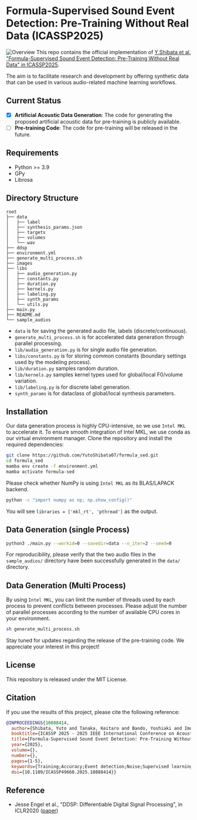 # Formula-Supervised Sound Event Detection: Pre-Training Without Real Data (ICASSP2025)
![Overview](images/data_comparison_0331.png)
This repo contains the official implementation of [Y.Shibata et al. "Formula-Supervised Sound Event Detection: Pre-Training Without Real Data" in ICASSP2025](https://yutoshibata07.github.io/Formula-SED/).

The aim is to facilitate research and development by offering synthetic data that can be used in various audio-related machine learning workflows.

## Current Status

- [x] **Artificial Acoustic Data Generation**: The code for generating the proposed artificial acoustic data for pre-training is publicly available.
- [ ] **Pre-training Code**: The code for pre-training will be released in the future.

## Requirements

* Python >= 3.9
* GPy
* Librosa

## Directory Structure
```directory structure
root
├── data
│   ├── label
│   ├── synthesis_params.json
│   ├── targets
│   ├── volumes
│   └── wav
├── ddsp
├── environment.yml
├── generate_multi_process.sh
├── images
├── libs
│   ├── audio_generation.py
│   ├── constants.py
│   ├── duration.py
│   ├── kernels.py
│   ├── labeling.py
│   ├── synth_params
│   └── utils.py
├── main.py
├── README.md
└── sample_audios
```
* `data` is for saving the generated audio file, labels (discrete/continuous).
* `generate_multi_process.sh` is for accelerated data generation through parallel processing.
* `lib/audio_generation.py` is for single audio file generation.
* `libs/constants.py` is for storing common constants (boundary settings used by the modeling process).
* `lib/duration.py` samples random duration.
* `lib/kernels.py` samples kernel types used for global/local F0/volume variation.
* `lib/labeling.py` is for discrete label generation.
* `synth_params` is for dataclass of global/local synthesis parameters.


## Installation
Our data generation process is highly CPU-intensive, so we use `Intel MKL` to accelerate it. To ensure smooth integration of Intel MKL, we use conda as our virtual environment manager.
Clone the repository and install the required dependencies:
```bash
git clone https://github.com/YutoShibata07/formula_sed.git
cd formula_sed
mamba env create -f environment.yml
mamba activate formula-sed
```
Please check whether NumPy is using `Intel MKL` as its BLAS/LAPACK backend.
```bash
python -c "import numpy as np; np.show_config()"
```
You will see `libraries = ['mkl_rt', 'pthread']` as the output.
## Data Generation (single Process)
```bash
python3 ./main.py --workid=0 --savedir=data --n_iter=2 --seed=0 
```
For reproducibility, please verify that the two audio files in the `sample_audios/` directory have been successfully generated in the `data/` directory. 
## Data Generation (Multi Process)
By using `Intel MKL`, you can limit the number of threads used by each process to prevent conflicts between processes. Please adjust the number of parallel processes according to the number of available CPU cores in your environment.
```bash
sh generate_multi_process.sh
```
Stay tuned for updates regarding the release of the pre-training code. We appreciate your interest in this project!

## License

This repository is released under the MIT License.

## Citation
If you use the results of this project, please cite the following reference:
```bibtex
@INPROCEEDINGS{10888414,
  author={Shibata, Yuto and Tanaka, Keitaro and Bando, Yoshiaki and Imoto, Keisuke and Kalaoka, Hirokatsu and Aoki, Yoshimitsu},
  booktitle={ICASSP 2025 - 2025 IEEE International Conference on Acoustics, Speech and Signal Processing (ICASSP)}, 
  title={Formula-Supervised Sound Event Detection: Pre-Training Without Real Data}, 
  year={2025},
  volume={},
  number={},
  pages={1-5},
  keywords={Training;Accuracy;Event detection;Noise;Supervised learning;Training data;Acoustics;Mathematical models;Timing;Synthetic data;sound event detection;pre-training without real data;environmental sound synthesis},
  doi={10.1109/ICASSP49660.2025.10888414}}
```
## Reference

* Jesse Engel et al., "DDSP: Differentiable Digital Signal Processing", in ICLR2020 ([paper](https://arxiv.org/abs/2001.04643))